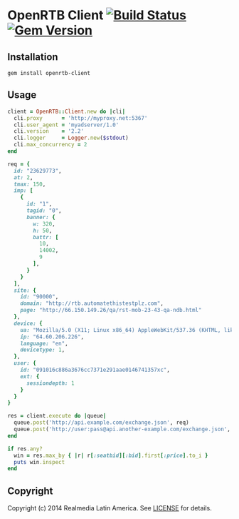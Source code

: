 # OpenRTB Client [![Build Status](https://travis-ci.org/realmedia/openrtb-ruby-client.svg?branch=master)][travis] [![Gem Version](https://badge.fury.io/rb/openrtb-client.svg)][rubygems]

[travis]: https://travis-ci.org/realmedia/openrtb-ruby-client
[rubygems]: http://badge.fury.io/rb/openrtb-client

## Installation

```
gem install openrtb-client
```

## Usage

```ruby
client = OpenRTB::Client.new do |cli|
  cli.proxy      = 'http://myproxy.net:5367'
  cli.user_agent = 'myadserver/1.0'
  cli.version    = '2.2'
  cli.logger     = Logger.new($stdout)
  cli.max_concurrency = 2
end

req = {
  id: "23629773",
  at: 2,
  tmax: 150,
  imp: [
    {
      id: "1",
      tagid: "0",
      banner: {
        w: 320,
        h: 50,
        battr: [
          10,
          14002,
          9
        ],
      }
    }
  ],
  site: {
    id: "90000",
    domain: "http://rtb.automatethistestplz.com",
    page: "http://66.150.149.26/qa/rst-mob-23-43-qa-ndb.html"
  },
  device: {
    ua: "Mozilla/5.0 (X11; Linux x86_64) AppleWebKit/537.36 (KHTML, like Gecko) Chrome/36.0.1985.125 Safari/537.36",
    ip: "64.60.206.226",
    language: "en",
    devicetype: 1,
  },
  user: {
    id: "091016c886a3676cc7371e291aae0146741357xc",
    ext: {
      sessiondepth: 1
    }
  }
}

res = client.execute do |queue|
  queue.post('http://api.example.com/exchange.json', req)
  queue.post('http://user:pass@api.another-example.com/exchange.json', req)
end

if res.any?
  win = res.max_by { |r| r[:seatbid][:bid].first[:price].to_i }
  puts win.inspect
end
```

## Copyright

Copyright (c) 2014 Realmedia Latin America.
See [LICENSE](https://github.com/realmedia/openrtb-ruby-client/blob/master/LICENSE) for details.